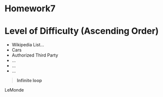 # Homework7
# Level of Difficulty (Ascending Order)

- Wikipedia List...
- Cars
- Authorized Third Party
- ...
- ...
- ...

> **Infinite loop**

LeMonde



